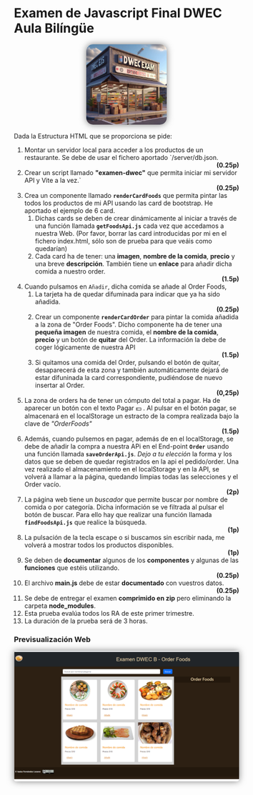 # Examen de Javascript Final DWEC Aula Bilíngüe

<p align="center">
  <img src="public/img_tienda.jpeg" alt="Descripción de la imagen" width="180" style="border-radius: 15px; box-shadow: 0px 0px 15px rgba(0, 0, 0, 0.5);">
</p>
Dada la Estructura HTML que se proporciona se pide:

1. Montar un servidor local para acceder a los productos de un restaurante. Se debe de usar el fichero aportado `/server/db.json. <div style="text-align: right;">**(0.25p)**</div>
2. Crear un script llamado **"examen-dwec"** que permita iniciar mi servidor API y Vite a la vez.` <div style="text-align: right;"> **(0.25p)**</div>
3. Crea un componente llamado **`renderCardFoods`** que permita pintar las todos los productos de mi API usando las card de bootstrap. He aportado el ejemplo de 6 card.
   1. Dichas cards se deben de crear dinámicamente al iniciar a través de una función llamada **`getFoodsApi.js`** cada vez que accedamos a nuestra Web. (Por favor, borrar las card introducidas por mi en el fichero index.html, sólo son de prueba para que veáis como quedarían)
   2. Cada card ha de tener: una **imagen**, **nombre de la comida**, **precio** y una breve **descripción**. También tiene un **enlace** para añadir dicha comida a nuestro order. <div style="text-align: right;">**(1.5p)**</div>
4. Cuando pulsamos en `Añadir`, dicha comida se añade al Order Foods,
   1. La tarjeta ha de quedar difuminada para indicar que ya ha sido añadida. <div style="text-align: right;"> **(0.25p)** </div>
   2. Crear un componente **`renderCardOrder`** para pintar la comida añadida a la zona de "Order Foods". Dicho componente ha de tener una **pequeña imagen** de nuestra comida, el **nombre de la comida**, **precio** y un botón de **quitar** del Order. La información la debe de coger lógicamente de nuestra API <div style="text-align: right;"> **(1.5p)** </div>
   3. Si quitamos una comida del Order, pulsando el botón de quitar, desaparecerá de esta zona y también automáticamente dejará de estar difuninada la card correspondiente, pudiéndose de nuevo insertar al Order.<div style="text-align: right;">**(0,25p)**</div>
5. La zona de orders ha de tener un cómputo del total a pagar. Ha de aparecer un botón con el texto Pagar 💵 . Al pulsar en el botón pagar, se almacenará en el localStorage un estracto de la compra realizada bajo la clave de _"OrderFoods"_ <div style="text-align: right;">**(1.5p)**</div>
6. Además, cuando pulsemos en pagar, además de en el localStorage, se debe de añadir la compra a nuestra APi en el End-point **`Order`** usando una función llamada **`saveOrderApi.js`**. _Dejo a tu elección_ la forma y los datos que se deben de quedar registrados en la api el pedido/order. Una vez realizado el almacenamiento en el localStorage y en la API, se volverá a llamar a la página, quedando limpias todas las selecciones y el Order vacío. <div style="text-align: right;">**(2p)**</div>
7. La página web tiene un _buscador_ que permite buscar por nombre de comida o por categoría. Dicha información se ve filtrada al pulsar el botón de buscar. Para ello hay que realizar una función llamada **`findFoodsApi.js`** que realice la búsqueda. <div style="text-align: right;">**(1p)**</div>
8. La pulsación de la tecla escape o si buscamos sin escribir nada, me volverá a mostrar todos los productos disponibles.<div style="text-align: right;">**(1p)**</div>
9. Se deben de **documentar** algunos de los **componentes** y algunas de las **funciones** que estéis utilizando.<div style="text-align: right;">**(0.25p)**</div>
10. El archivo **main.js** debe de estar **documentado** con vuestros datos.<div style="text-align: right;">**(0.25p)**</div>
11. Se debe de entregar el examen **comprimido en zip** pero eliminando la carpeta **node_modules**.
12. Esta prueba evalúa todos los RA de este primer trimestre.
13. La duración de la prueba será de 3 horas.

### Previsualización Web

<p align="center">
  <img src="public/web.png" alt="Descripción de la imagen" width="800" style="border-radius: 5px; box-shadow: 0px 0px 15px rgba(0, 0, 0, 0.5);">
</p>
